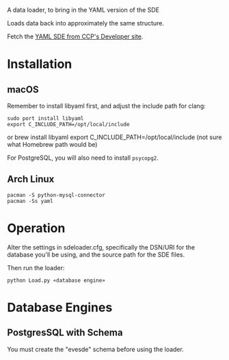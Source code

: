 A data loader, to bring in the YAML version of the SDE

Loads data back into approximately the same structure.

Fetch the [YAML SDE from CCP's Developer site](https://developers.eveonline.com/resource/resources).

# Installation

## macOS

Remember to install libyaml first, and adjust the include path for clang:

    sudo port install libyaml
    export C_INCLUDE_PATH=/opt/local/include

or
    brew install libyaml
    export C_INCLUDE_PATH=/opt/local/include (not sure what Homebrew path would be)

For PostgreSQL, you will also need to install `psycopg2`.

## Arch Linux

    pacman -S python-mysql-connector
    pacman -Ss yaml

# Operation

Alter the settings in sdeloader.cfg, specifically the DSN/URI for the database you'll be using, and the source path for the SDE files.

Then run the loader:

    python Load.py «database engine»

# Database Engines

## PostgresSQL with Schema

You must create the "evesde" schema before using the loader.
